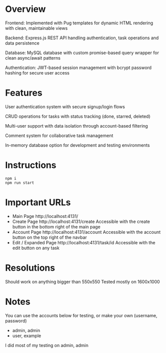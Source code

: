 # Overview
Frontend: Implemented with Pug templates for dynamic HTML rendering with clean, maintainable views

Backend: Express.js REST API handling authentication, task operations and data persistence

Database: MySQL database with custom promise-based query wrapper for clean async/await patterns

Authentication: JWT-based session management with bcrypt password hashing for secure user access

# Features
User authentication system with secure signup/login flows

CRUD operations for tasks with status tracking (done, starred, deleted)

Multi-user support with data isolation through account-based filtering

Comment system for collaborative task management

In-memory database option for development and testing environments

# Instructions
```
npm i
npm run start
```

# Important URLs
- Main Page http://localhost:4131/
- Create Page http://localhost:4131/create Accessible with the create button in the bottom right of the main page
- Account Page http://localhost:4131/account Accessible with the account button on the top right of the navbar
- Edit / Expanded Page http://localhost:4131/task/id Accessible with the edit button on any task

# Resolutions
Should work on anything bigger than 550x550
Tested mostly on 1600x1000

# Notes
You can use the accounts below for testing, or make your own (username, password)
- admin, admin
- user, example

I did most of my testing on admin, admin
